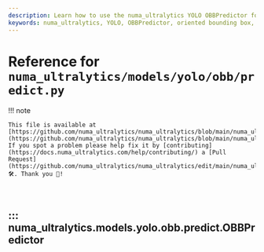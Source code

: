 ```yaml
---
description: Learn how to use the numa_ultralytics YOLO OBBPredictor for oriented bounding box predictions. Enhance your object detection models with ease.
keywords: numa_ultralytics, YOLO, OBBPredictor, oriented bounding box, object detection, AI, machine learning, PyTorch
---
```


# Reference for `numa_ultralytics/models/yolo/obb/predict.py`

!!! note

    This file is available at [https://github.com/numa_ultralytics/numa_ultralytics/blob/main/numa_ultralytics/models/yolo/obb/predict.py](https://github.com/numa_ultralytics/numa_ultralytics/blob/main/numa_ultralytics/models/yolo/obb/predict.py). If you spot a problem please help fix it by [contributing](https://docs.numa_ultralytics.com/help/contributing/) a [Pull Request](https://github.com/numa_ultralytics/numa_ultralytics/edit/main/numa_ultralytics/models/yolo/obb/predict.py) 🛠️. Thank you 🙏!

<br>

## ::: numa_ultralytics.models.yolo.obb.predict.OBBPredictor

<br><br>
